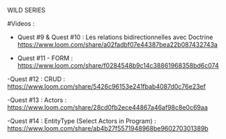 WILD SERIES

#Videos : 

- Quest #9 & Quest #10 : Les relations bidirectionnelles avec Doctrine 
https://www.loom.com/share/a02fadbf07e44387bea22b087432743a


- Quest #11 - FORM :
https://www.loom.com/share/f0284548b9c14c38861968358bd6c074

-Quest #12 : CRUD : 
https://www.loom.com/share/5426c96153e241fbab4087d0c76e23ef

-Quest #13 : Actors : 
https://www.loom.com/share/28cd0fb2ece44867a46af98c8e0c69aa

-Quest #14 : EntityType (Select Actors in Program) :
https://www.loom.com/share/ab4b27f5571948968be960270301389b


